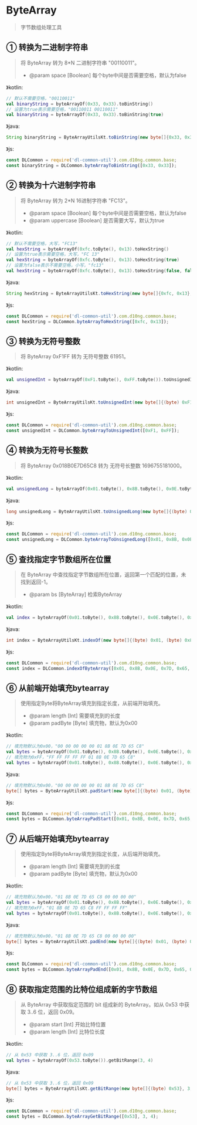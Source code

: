 # ByteArray
> 字节数组处理工具

## ① 转换为二进制字符串
> 将 ByteArray 转为 8*N 二进制字符串 "00110011"。
> - @param space [Boolean] 每个byte中间是否需要空格，默认为false

》kotlin:
```kotlin
// 默认不需要空格，"00110011"
val binaryString = byteArrayOf(0x33, 0x33).toBinString()
// 设置为true表示需要空格，"00110011 00110011"
val binaryString = byteArrayOf(0x33, 0x33).toBinString(true)
```
》java:
```java
String binaryString = ByteArrayUtilsKt.toBinString(new byte[]{0x33, 0x33}, false);
```
》js:
```js
const DLCommon = require('dl-common-util').com.d10ng.common.base;
const binaryString = DLCommon.byteArrayToBinString([0x33, 0x33]);
```

## ② 转换为十六进制字符串
> 将 ByteArray 转为 2*N 16进制字符串 "FC13"。
> - @param space [Boolean] 每个byte中间是否需要空格，默认为false
> - @param uppercase [Boolean] 是否需要大写，默认为true

》kotlin:
```kotlin
// 默认不需要空格，大写，"FC13"
val hexString = byteArrayOf(0xfc.toByte(), 0x13).toHexString()
// 设置为true表示需要空格，大写，"FC 13"
val hexString = byteArrayOf(0xfc.toByte(), 0x13).toHexString(true)
// 设置为false表示不需要空格，小写，"fc13"
val hexString = byteArrayOf(0xfc.toByte(), 0x13).toHexString(false, false)
```
》java:
```java
String hexString = ByteArrayUtilsKt.toHexString(new byte[]{0xfc, 0x13}, false, true);
```
》js:
```js
const DLCommon = require('dl-common-util').com.d10ng.common.base;
const hexString = DLCommon.byteArrayToHexString([0xfc, 0x13]);
```

## ③ 转换为无符号整数
> 将 ByteArray 0xF1FF 转为 无符号整数 61951。

》kotlin:
```kotlin
val unsignedInt = byteArrayOf(0xF1.toByte(), 0xFF.toByte()).toUnsignedInt()
```
》java:
```java
int unsignedInt = ByteArrayUtilsKt.toUnsignedInt(new byte[]{(byte) 0xF1, (byte) 0xFF});
```
》js:
```js
const DLCommon = require('dl-common-util').com.d10ng.common.base;
const unsignedInt = DLCommon.byteArrayToUnsignedInt([0xF1, 0xFF]);
```

## ④ 转换为无符号长整数
> 将 ByteArray 0x018B0E7D65C8 转为 无符号长整数 1696755181000。

》kotlin:
```kotlin
val unsignedLong = byteArrayOf(0x01.toByte(), 0x8B.toByte(), 0x0E.toByte(), 0x7D.toByte(), 0x65.toByte(), 0xC8.toByte()).toUnsignedLong()
```
》java:
```java
long unsignedLong = ByteArrayUtilsKt.toUnsignedLong(new byte[]{(byte) 0x01, (byte) 0x8B, (byte) 0x0E, (byte) 0x7D, (byte) 0x65, (byte) 0xC8});
```
》js:
```js
const DLCommon = require('dl-common-util').com.d10ng.common.base;
const unsignedLong = DLCommon.byteArrayToUnsignedLong([0x01, 0x8B, 0x0E, 0x7D, 0x65, 0xC8]);
```

## ⑤ 查找指定字节数组所在位置
> 在 ByteArray 中查找指定字节数组所在位置，返回第一个匹配的位置，未找到返回-1。
> - @param bs [ByteArray] 检索ByteArray

》kotlin:
```kotlin
val index = byteArrayOf(0x01.toByte(), 0x8B.toByte(), 0x0E.toByte(), 0x7D.toByte(), 0x65.toByte(), 0xC8.toByte()).indexOf(byteArrayOf(0x0E.toByte(), 0x7D.toByte()))
```
》java:
```java
int index = ByteArrayUtilsKt.indexOf(new byte[]{(byte) 0x01, (byte) 0x8B, (byte) 0x0E, (byte) 0x7D, (byte) 0x65, (byte) 0xC8}, new byte[]{(byte) 0x0E, (byte) 0x7D});
```
》js:
```js
const DLCommon = require('dl-common-util').com.d10ng.common.base;
const index = DLCommon.indexOfByteArray([0x01, 0x8B, 0x0E, 0x7D, 0x65, 0xC8], [0x0E, 0x7D]);
```

## ⑥ 从前端开始填充bytearray
> 使用指定Byte将ByteArray填充到指定长度，从前端开始填充。
> - @param length [Int] 需要填充到的长度
> - @param padByte [Byte] 填充物，默认为0x00

》kotlin:
```kotlin
// 填充物默认为0x00，"00 00 00 00 00 01 8B 0E 7D 65 C8"
val bytes = byteArrayOf(0x01.toByte(), 0x8B.toByte(), 0x0E.toByte(), 0x7D.toByte(), 0x65.toByte(), 0xC8.toByte()).padStart(10)
// 填充物为0xFF，"FF FF FF FF FF 01 8B 0E 7D 65 C8"
val bytes = byteArrayOf(0x01.toByte(), 0x8B.toByte(), 0x0E.toByte(), 0x7D.toByte(), 0x65.toByte(), 0xC8.toByte()).padStart(10, 0xFF.toByte())
```
》java:
```java
// 填充物默认为0x00，"00 00 00 00 00 01 8B 0E 7D 65 C8"
byte[] bytes = ByteArrayUtilsKt.padStart(new byte[]{(byte) 0x01, (byte) 0x8B, (byte) 0x0E, (byte) 0x7D, (byte) 0x65, (byte) 0xC8}, 10, (byte) 0x00);
```
》js:
```js
const DLCommon = require('dl-common-util').com.d10ng.common.base;
const bytes = DLCommon.byteArrayPadStart([0x01, 0x8B, 0x0E, 0x7D, 0x65, 0xC8], 10);
```

## ⑦ 从后端开始填充bytearray
> 使用指定Byte将ByteArray填充到指定长度，从后端开始填充。
> - @param length [Int] 需要填充到的长度
> - @param padByte [Byte] 填充物，默认为0x00

》kotlin:
```kotlin
// 填充物默认为0x00，"01 8B 0E 7D 65 C8 00 00 00 00"
val bytes = byteArrayOf(0x01.toByte(), 0x8B.toByte(), 0x0E.toByte(), 0x7D.toByte(), 0x65.toByte(), 0xC8.toByte()).padEnd(10)
// 填充物为0xFF，"01 8B 0E 7D 65 C8 FF FF FF FF"
val bytes = byteArrayOf(0x01.toByte(), 0x8B.toByte(), 0x0E.toByte(), 0x7D.toByte(), 0x65.toByte(), 0xC8.toByte()).padEnd(10, 0xFF.toByte())
```
》java:
```java
// 填充物默认为0x00，"01 8B 0E 7D 65 C8 00 00 00 00"
byte[] bytes = ByteArrayUtilsKt.padEnd(new byte[]{(byte) 0x01, (byte) 0x8B, (byte) 0x0E, (byte) 0x7D, (byte) 0x65, (byte) 0xC8}, 10, (byte) 0x00);
```
》js:
```js
const DLCommon = require('dl-common-util').com.d10ng.common.base;
const bytes = DLCommon.byteArrayPadEnd([0x01, 0x8B, 0x0E, 0x7D, 0x65, 0xC8], 10);
```

## ⑧ 获取指定范围的比特位组成新的字节数组
> 从 ByteArray 中获取指定范围的 bit 组成新的 ByteArray。如从 0x53 中获取 3..6 位，返回 0x09。
> - @param start [Int] 开始比特位置
> - @param length [Int] 比特位长度

》kotlin:
```kotlin
// 从 0x53 中获取 3..6 位，返回 0x09
val bytes = byteArrayOf(0x53.toByte()).getBitRange(3, 4)
```
》java:
```java
// 从 0x53 中获取 3..6 位，返回 0x09
byte[] bytes = ByteArrayUtilsKt.getBitRange(new byte[]{(byte) 0x53}, 3, 4);
```
》js:
```js
const DLCommon = require('dl-common-util').com.d10ng.common.base;
const bytes = DLCommon.byteArrayGetBitRange([0x53], 3, 4);
```
